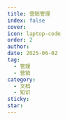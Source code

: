 ```yaml
---
title: 营销管理
index: false
cover: 
icon: laptop-code
order: 2
author: 
date: 2025-06-02
tag:
  - 管理
  - 营销
category:
  - 文档
  - 知识
sticky: 
star: 
---
```


<Catalog />
